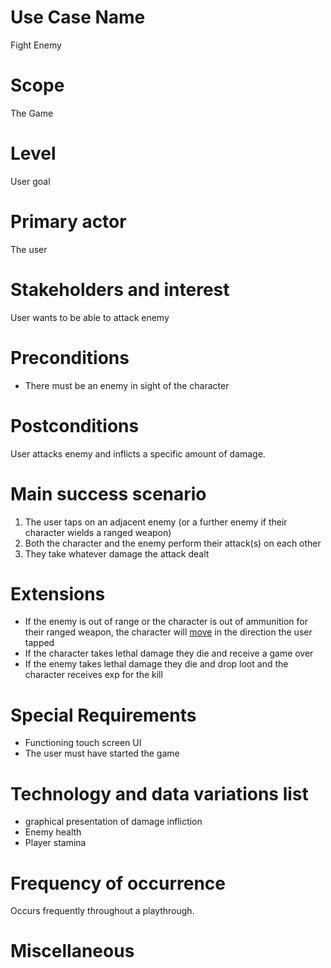 # Use Case Name
Fight Enemy

# Scope
The Game

# Level
User goal

# Primary actor
The user

# Stakeholders and interest
User wants to be able to attack enemy 

# Preconditions
- There must be an enemy in sight of the character

# Postconditions
User attacks enemy and inflicts a specific amount of damage.

# Main success scenario
1. The user taps on an adjacent enemy (or a further enemy if their character wields a ranged weapon)
2. Both the character and the enemy perform their attack(s) on each other
3. They take whatever damage the attack dealt

# Extensions
- If the enemy is out of range or the character is out of ammunition for their ranged weapon, the character will [move](file:///C:/CMPU-203/cmpu203-team-b/dpc/use-cases/move.md)  in the direction the user tapped
- If the character takes lethal damage they die and receive a game over
- If the enemy takes lethal damage they die and drop loot and the character receives exp for the kill

# Special Requirements
- Functioning touch screen UI
- The user must have started the game

# Technology and data variations list
- graphical presentation of damage infliction
- Enemy health
- Player stamina

# Frequency of occurrence
Occurs frequently throughout a playthrough.

# Miscellaneous
